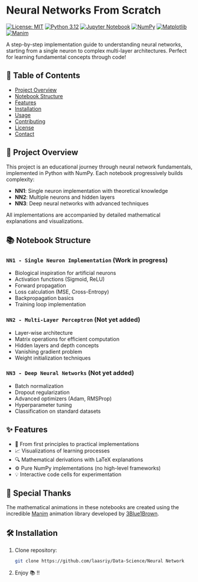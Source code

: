 # Neural Networks From Scratch

[![License: MIT](https://img.shields.io/badge/License-MIT-yellow.svg)](https://opensource.org/licenses/MIT)
[![Python 3.12](https://img.shields.io/badge/python-3.12+-blue.svg)](https://www.python.org/downloads/)
[![Jupyter Notebook](https://img.shields.io/badge/Jupyter-Notebook-orange.svg)](https://jupyter.org/)
[![NumPy](https://img.shields.io/badge/NumPy-1.26.4-blue.svg)](https://numpy.org)
[![Matplotlib](https://img.shields.io/badge/Matplotlib-3.8.0-blue.svg)](https://matplotlib.org)
[![Manim](https://img.shields.io/badge/Manim-Animation%20Library-green.svg)](https://github.com/3b1b/manim)

A step-by-step implementation guide to understanding neural networks, starting from a single neuron to complex multi-layer architectures. Perfect for learning fundamental concepts through code!

## 📖 Table of Contents
- [Project Overview](#-project-overview)
- [Notebook Structure](#-notebook-structure)
- [Features](#-features)
- [Installation](#-installation)
- [Usage](#-usage)
- [Contributing](#-contributing)
- [License](#-license)
- [Contact](#-contact)

## 🌟 Project Overview
This project is an educational journey through neural network fundamentals, implemented in Python with NumPy. Each notebook progressively builds complexity:

- **NN1**: Single neuron implementation with theoretical knowledge
- **NN2**: Multiple neurons and hidden layers
- **NN3**: Deep neural networks with advanced techniques

All implementations are accompanied by detailed mathematical explanations and visualizations.

## 📚 Notebook Structure

### `NN1 - Single Neuron Implementation` (Work in progress)
- Biological inspiration for artificial neurons
- Activation functions (Sigmoid, ReLU)
- Forward propagation
- Loss calculation (MSE, Cross-Entropy)
- Backpropagation basics
- Training loop implementation

### `NN2 - Multi-Layer Perceptron` (Not yet added)
- Layer-wise architecture
- Matrix operations for efficient computation
- Hidden layers and depth concepts
- Vanishing gradient problem
- Weight initialization techniques

### `NN3 - Deep Neural Networks` (Not yet added)
- Batch normalization
- Dropout regularization
- Advanced optimizers (Adam, RMSProp)
- Hyperparameter tuning
- Classification on standard datasets

## ✨ Features
- 🧠 From first principles to practical implementations
- 📈 Visualizations of learning processes
- 🔍 Mathematical derivations with LaTeX explanations
- ⚙️ Pure NumPy implementations (no high-level frameworks)
- 💡 Interactive code cells for experimentation

## 🙌 Special Thanks
The mathematical animations in these notebooks are created using the incredible [Manim](https://github.com/3b1b/manim) animation library developed by [3Blue1Brown](https://www.3blue1brown.com/).

## 🛠️ Installation
1. Clone repository:
   ```bash
   git clone https://github.com/laasriy/Data-Science/Neural Network

2. Enjoy 📚 !!



